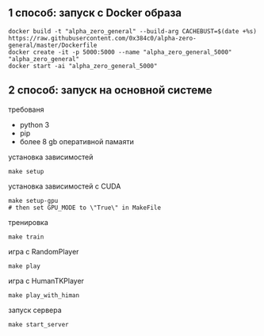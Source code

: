 ## 1 способ: запуск с Docker образа
```
docker build -t "alpha_zero_general" --build-arg CACHEBUST=$(date +%s) https://raw.githubusercontent.com/0x384c0/alpha-zero-general/master/Dockerfile
docker create -it -p 5000:5000 --name "alpha_zero_general_5000" "alpha_zero_general"
docker start -ai "alpha_zero_general_5000"
```


## 2 способ: запуск на основной системе
требованя
* python 3
* pip
* более 8 gb оперативной памаяти

установка зависимостей
```
make setup
```

установка зависимостей c CUDA
```
make setup-gpu
# then set GPU_MODE to \"True\" in MakeFile
```

тренировка
```
make train
```

игра c RandomPlayer
```
make play
```

игра c HumanTKPlayer
```
make play_with_himan
```

запуск сервера
```
make start_server
```